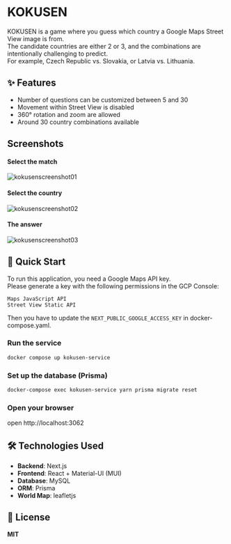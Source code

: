 # KOKUSEN

KOKUSEN is a game where you guess which country a Google Maps Street View image is from.  
The candidate countries are either 2 or 3, and the combinations are intentionally challenging to predict.  
For example, Czech Republic vs. Slovakia, or Latvia vs. Lithuania.  

## ✨ Features
- Number of questions can be customized between 5 and 30  
- Movement within Street View is disabled  
- 360° rotation and zoom are allowed  
- Around 30 country combinations available  

## Screenshots
#### Select the match
![kokusenscreenshot01](https://github.com/user-attachments/assets/6f78ab2b-621c-47ea-a9f5-724fe242371e)

#### Select the country
![kokusenscreenshot02](https://github.com/user-attachments/assets/1ed74f3b-9788-4ed9-b066-ccd68ea9de45)

#### The answer
![kokusenscreenshot03](https://github.com/user-attachments/assets/7fc8412a-63ae-4ecd-9b92-1ff7597f2f96)


## 🚀 Quick Start

To run this application, you need a Google Maps API key.    
Please generate a key with the following permissions in the GCP Console:    

```
Maps JavaScript API
Street View Static API
```

Then you have to update the `NEXT_PUBLIC_GOOGLE_ACCESS_KEY` in docker-compose.yaml.

### Run the service
```bash
docker compose up kokusen-service
```

### Set up the database (Prisma)
```bash
docker-compose exec kokusen-service yarn prisma migrate reset
```

### Open your browser
open http://localhost:3062

## 🛠 Technologies Used
- **Backend**: Next.js
- **Frontend**: React + Material-UI (MUI)
- **Database**: MySQL
- **ORM**: Prisma
- **World Map**: leafletjs

## 📜 License

**MIT**
